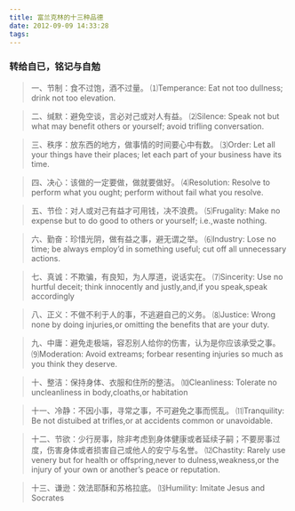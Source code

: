 ```yaml
---
title: 富兰克林的十三种品德
date: 2012-09-09 14:33:28
tags:
---
```


### 转给自已，铭记与自勉

> 一、节制：食不过饱，酒不过量。
> ⑴Temperance: Eat not too dullness; drink not too elevation.

> 二、缄默：避免空谈，言必对己或对人有益。
> ⑵Silence: Speak not but what may benefit others or yourself; avoid trifling conversation.

> 三、秩序：放东西的地方，做事情的时间要心中有数。
>  ⑶Order: Let all your things have their places; let each part of your business have its time.

> 四、决心：该做的一定要做，做就要做好。
> ⑷Resolution: Resolve to perform what you ought; perform without fail what you resolve.

> 五、节俭：对人或对己有益才可用钱，决不浪费。
> ⑸Frugality: Make no expense but to do good to others or yourself; i.e.,waste nothing.

> 六、勤奋：珍惜光阴，做有益之事，避无谓之举。
> ⑹Industry: Lose no time; be always employ’d in something useful; cut off all unnecessary actions.

> 七、真诚：不欺骗，有良知，为人厚道，说话实在。
> ⑺Sincerity: Use no hurtful deceit; think innocently and justly,and,if you speak,speak accordingly

> 八、正义：不做不利于人的事，不逃避自己的义务。
> ⑻Justice: Wrong none by doing injuries,or omitting the benefits that are your duty.

> 九、中庸：避免走极端，容忍别人给你的伤害，认为是你应该承受之事。
⑼Moderation: Avoid extreams; forbear resenting injuries so much as you think they deserve.

> 十、整洁：保持身体、衣服和住所的整洁。
> ⑽Cleanliness: Tolerate no uncleanliness in body,cloaths,or habitation

> 十一、冷静：不因小事，寻常之事，不可避免之事而慌乱。
> ⑾Tranquility: Be not distuibed at trifles,or at accidents common or unavoidable.

> 十二、节欲：少行房事，除非考虑到身体健康或者延续子嗣；不要房事过度，伤害身体或者损害自己或他人的安宁与名誉。
> ⑿Chastity: Rarely use venery but for health or offspring,never to dulness,weakness,or the injury of your own or another’s peace or reputation.

> 十三、谦逊：效法耶酥和苏格拉底。
> ⒀Humility: Imitate Jesus and Socrates